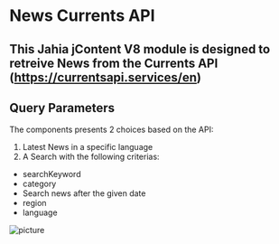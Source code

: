 # News Currents API



This Jahia jContent V8 module is designed to retreive News from the Currents API 
(https://currentsapi.services/en)
---
## Query Parameters
The components presents 2 choices based on the API:

1. Latest News in a specific language
2. A Search with the following criterias:
 - searchKeyword
 - category 
 - Search news after the given date
 - region 
 - language

![picture](./src/main/resources/images/readme/currentsAPIscreenshot.png)
